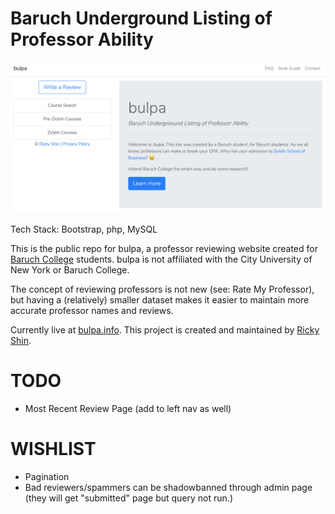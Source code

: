 # Baruch Underground Listing of Professor Ability

![home-page](/home_screen.png?raw=true "bulpa Homepage")

Tech Stack: Bootstrap, php, MySQL

This is the public repo for bulpa, a professor reviewing website created for [Baruch College](http://baruch.cuny.edu) students. bulpa is not affiliated with the City University of New York or Baruch College.

The concept of reviewing professors is not new (see: Rate My Professor), but having a (relatively) smaller dataset makes it easier to maintain more accurate professor names and reviews.

Currently live at [bulpa.info](https://www.bulpa.info/).
This project is created and maintained by [Ricky Shin](https://www.rickyshin.com).

# TODO
* Most Recent Review Page (add to left nav as well)



# WISHLIST
* Pagination
* Bad reviewers/spammers can be shadowbanned through admin page (they will get "submitted" page but query not run.)

